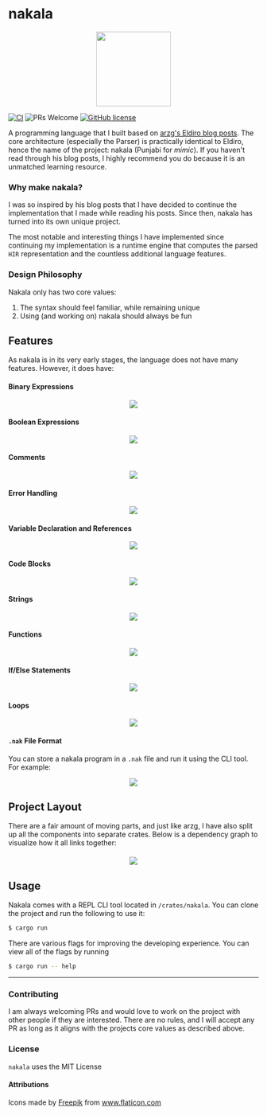 # nakala

<p align="center">
  <img src="./assets/logo.png" width="150"/>
</p>

[![CI](https://github.com/nakala-lang/nakala/actions/workflows/CI.yml/badge.svg)](https://github.com/nakala-lang/nakala/actions/workflows/CI.yml)
![PRs Welcome](https://img.shields.io/badge/PRs-welcomed-green.svg)
[![GitHub license](https://img.shields.io/github/license/nakala-lang/nakala.svg)](https://github.com/nakala-lang/nakala/blob/master/LICENSE)

A programming language that I built based on [arzg's Eldiro blog posts](https://arzg.github.io/lang/). 
The core architecture (especially the Parser) is practically identical to Eldiro, hence the name of the project: nakala (Punjabi for _mimic_).
If you haven't read through his blog posts, I highly recommend you do because it is an unmatched learning resource.

### Why make nakala?
I was so inspired by his blog posts that I have decided to continue the implementation that I made while reading his posts. Since then, nakala has turned into its own unique project. 

The most notable and interesting things I have implemented since continuing my implementation is a runtime engine that computes the parsed `HIR` representation and the countless additional language features.

### Design Philosophy

Nakala only has two core values:

1. The syntax should feel familiar, while remaining unique
2. Using (and working on) nakala should always be fun

## Features
As nakala is in its very early stages, the language does not have many features. However, it does have:

#### Binary Expressions
<p align="center">
  <img src="./assets/exprs.png"/>
</p>

#### Boolean Expressions
<p align="center">
  <img src="./assets/booleans.png" />
</p>

#### Comments
<p align="center">
  <img src="./assets/comments.png" />
</p>

#### Error Handling

<p align="center">
  <img src="./assets/errors_cli.png" />
</p>

#### Variable Declaration and References
<p align="center">
  <img src="./assets/variables.png" />
</p>

#### Code Blocks
<p align="center">
  <img src="./assets/blocks.png" />
</p>

#### Strings
<p align="center">
  <img src="./assets/strings.png" />
</p>

#### Functions
<p align="center">
  <img src="./assets/functions.png" />
</p>


#### If/Else Statements
<p align="center">
  <img src="./assets/ifs.png" />
</p>

#### Loops
<p align="center">
  <img src="./assets/for_loops.png" />
</p>

#### `.nak` File Format

You can store a nakala program in a `.nak` file and run it using the CLI tool. For example:

<p align="center">
  <img src="https://i.gyazo.com/1a44b53e530b2d2bb9396390e290ce5c.gif" />
</p>

## Project Layout
There are a fair amount of moving parts, and just like arzg, I have also split up all the components into separate crates. Below is a dependency graph to visualize how it all links together:
<p align="center" style="width: 100%; margin: auto; margin-top: 20px">
  <img src="./assets/graph.svg"/>
</p>

## Usage
Nakala comes with a REPL CLI tool located in `/crates/nakala`. You can clone the project and run the following to use it:

```bash
$ cargo run
```

There are various flags for improving the developing experience. You can view all of the flags by running
```bash
$ cargo run -- help
```

---

### Contributing
I am always welcoming PRs and would love to work on the project with other people if they are interested. There are no rules, and I will accept any PR as long as it aligns with the projects core values as described above.

### License
`nakala` uses the MIT License

#### Attributions
<div>Icons made by <a href="https://www.freepik.com" title="Freepik">Freepik</a> from <a href="https://www.flaticon.com/" title="Flaticon">www.flaticon.com</a></div>
